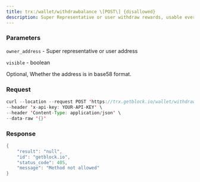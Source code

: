 ```yaml
---
title: trx:/wallet/withdrawbalance \[POST\] {disallowed}
description: Super Representative or user withdraw rewards, usable every 24 hours.Super representatives can withdraw the balance from the accountallowance into the account balance, Users can claim the voting rewardfrom the SRs and deposit into his account balance.
---
```


### Parameters


`owner_address` - Super representative or user address

`visible` - boolean

Optional, Whether the address is in base58 format.

### Request

``` java
curl --location --request POST 'https://trx.getblock.io/wallet/withdrawbalance' \
--header 'x-api-key: YOUR-API-KEY' \
--header 'Content-Type: application/json' \
--data-raw '{}'
```

###  Response

``` java
{
    "result": "null",
    "id": "getblock.io",
    "status_code": 405,
    "message": "Method not allowed"
}
```

